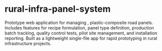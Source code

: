 # rural-infra-panel-system
Prototype web application for managing , plastic-composite road panels. Includes features for recipe formulation, panel type definition, production batch tracking, quality control tests, pilot site management, and installation reporting. Built as a lightweight single-file app for rapid prototyping in rural infrastructure projects.
